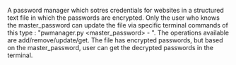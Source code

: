   A password manager which sotres credentials for websites in a structured text file in which the passwords are encrypted. Only the user who knows the master_password can update the file via specific terminal commands of this type : "pwmanager.py <master_password> -<operation> <website> <username> <password>". The operations available are add/remove/update/get. The file has encrypted passwords, but based on the master_password, user can get the decrypted passwords in the terminal.
